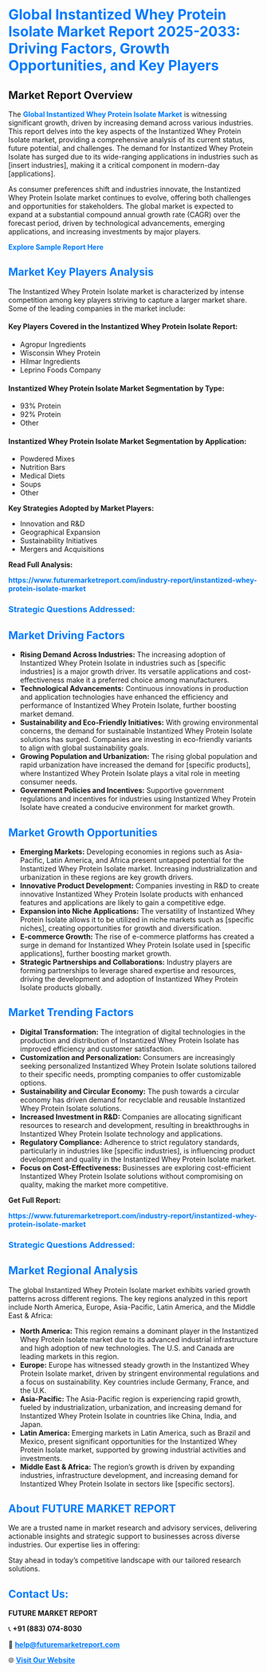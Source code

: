 <h1 style="color: #007BFF;">Global Instantized Whey Protein Isolate Market Report 2025-2033: Driving Factors, Growth Opportunities, and Key Players</h1>

<section id="overview">
<h2>Market Report Overview</h2>
<p>The <a href="https://www.futuremarketreport.com/industry-report/instantized-whey-protein-isolate-market" style="color: #007BFF; text-decoration: none;"><strong>Global Instantized Whey Protein Isolate Market</strong></a> is witnessing significant growth, driven by increasing demand across various industries. This report delves into the key aspects of the Instantized Whey Protein Isolate market, providing a comprehensive analysis of its current status, future potential, and challenges. The demand for Instantized Whey Protein Isolate has surged due to its wide-ranging applications in industries such as [insert industries], making it a critical component in modern-day [applications].</p>
<p>As consumer preferences shift and industries innovate, the Instantized Whey Protein Isolate market continues to evolve, offering both challenges and opportunities for stakeholders. The global market is expected to expand at a substantial compound annual growth rate (CAGR) over the forecast period, driven by technological advancements, emerging applications, and increasing investments by major players.</p>
</section>

<section id="overview">
<p><a href="https://www.futuremarketreport.com/request-sample/reportId=43208" style="color: #007BFF; text-decoration: none;"><strong>Explore Sample Report Here</strong></a></p>
</section>

<section id="key-players">
<h2 style="color: #007BFF;">Market Key Players Analysis</h2>
<p>The Instantized Whey Protein Isolate market is characterized by intense competition among key players striving to capture a larger market share. Some of the leading companies in the market include:</p>
<h4>Key Players Covered in the Instantized Whey Protein Isolate Report:</h4>
<ul><li>Agropur Ingredients</li><li>Wisconsin Whey Protein</li><li>Hilmar Ingredients</li><li>Leprino Foods Company</li></ul>
<h4>Instantized Whey Protein Isolate Market Segmentation by Type:</h4>
<ul><li>93% Protein</li><li>92% Protein</li><li>Other</li></ul>

<h4>Instantized Whey Protein Isolate Market Segmentation by Application:</h4>
<ul><li>Powdered Mixes</li><li>Nutrition Bars</li><li>Medical Diets</li><li>Soups</li><li>Other</li></ul>
<p><strong>Key Strategies Adopted by Market Players:</strong></p>
<ul>
<li>Innovation and R&D</li>
<li>Geographical Expansion</li>
<li>Sustainability Initiatives</li>
<li>Mergers and Acquisitions</li>
</ul>
</section>

<section>
<p><strong>Read Full Analysis: </strong></p><a href="https://www.futuremarketreport.com/industry-report/instantized-whey-protein-isolate-market" style="color: #007BFF; text-decoration: none;"><strong>https://www.futuremarketreport.com/industry-report/instantized-whey-protein-isolate-market</strong></a>
<h3 style="color: #007BFF;">Strategic Questions Addressed:</h3>
</section>

<section id="driving-factors">
<h2 style="color: #007BFF;">Market Driving Factors</h2>
<ul>
<li><strong>Rising Demand Across Industries:</strong> The increasing adoption of Instantized Whey Protein Isolate in industries such as [specific industries] is a major growth driver. Its versatile applications and cost-effectiveness make it a preferred choice among manufacturers.</li>
<li><strong>Technological Advancements:</strong> Continuous innovations in production and application technologies have enhanced the efficiency and performance of Instantized Whey Protein Isolate, further boosting market demand.</li>
<li><strong>Sustainability and Eco-Friendly Initiatives:</strong> With growing environmental concerns, the demand for sustainable Instantized Whey Protein Isolate solutions has surged. Companies are investing in eco-friendly variants to align with global sustainability goals.</li>
<li><strong>Growing Population and Urbanization:</strong> The rising global population and rapid urbanization have increased the demand for [specific products], where Instantized Whey Protein Isolate plays a vital role in meeting consumer needs.</li>
<li><strong>Government Policies and Incentives:</strong> Supportive government regulations and incentives for industries using Instantized Whey Protein Isolate have created a conducive environment for market growth.</li>
</ul>
</section>

<section id="growth-opportunities">
<h2 style="color: #007BFF;">Market Growth Opportunities</h2>
<ul>
<li><strong>Emerging Markets:</strong> Developing economies in regions such as Asia-Pacific, Latin America, and Africa present untapped potential for the Instantized Whey Protein Isolate market. Increasing industrialization and urbanization in these regions are key growth drivers.</li>
<li><strong>Innovative Product Development:</strong> Companies investing in R&D to create innovative Instantized Whey Protein Isolate products with enhanced features and applications are likely to gain a competitive edge.</li>
<li><strong>Expansion into Niche Applications:</strong> The versatility of Instantized Whey Protein Isolate allows it to be utilized in niche markets such as [specific niches], creating opportunities for growth and diversification.</li>
<li><strong>E-commerce Growth:</strong> The rise of e-commerce platforms has created a surge in demand for Instantized Whey Protein Isolate used in [specific applications], further boosting market growth.</li>
<li><strong>Strategic Partnerships and Collaborations:</strong> Industry players are forming partnerships to leverage shared expertise and resources, driving the development and adoption of Instantized Whey Protein Isolate products globally.</li>
</ul>
</section>

<section id="trending-factors">
<h2 style="color: #007BFF;">Market Trending Factors</h2>
<ul>
<li><strong>Digital Transformation:</strong> The integration of digital technologies in the production and distribution of Instantized Whey Protein Isolate has improved efficiency and customer satisfaction.</li>
<li><strong>Customization and Personalization:</strong> Consumers are increasingly seeking personalized Instantized Whey Protein Isolate solutions tailored to their specific needs, prompting companies to offer customizable options.</li>
<li><strong>Sustainability and Circular Economy:</strong> The push towards a circular economy has driven demand for recyclable and reusable Instantized Whey Protein Isolate solutions.</li>
<li><strong>Increased Investment in R&D:</strong> Companies are allocating significant resources to research and development, resulting in breakthroughs in Instantized Whey Protein Isolate technology and applications.</li>
<li><strong>Regulatory Compliance:</strong> Adherence to strict regulatory standards, particularly in industries like [specific industries], is influencing product development and quality in the Instantized Whey Protein Isolate market.</li>
<li><strong>Focus on Cost-Effectiveness:</strong> Businesses are exploring cost-efficient Instantized Whey Protein Isolate solutions without compromising on quality, making the market more competitive.</li>
</ul>
</section>

<section>
<p><strong>Get Full Report: </strong></p><a href="https://www.futuremarketreport.com/industry-report/instantized-whey-protein-isolate-market" style="color: #007BFF; text-decoration: none;"><strong>https://www.futuremarketreport.com/industry-report/instantized-whey-protein-isolate-market</strong></a>
<h3 style="color: #007BFF;">Strategic Questions Addressed:</h3>
</section>


<section id="regional-analysis">
<h2 style="color: #007BFF;">Market Regional Analysis</h2>
<p>The global Instantized Whey Protein Isolate market exhibits varied growth patterns across different regions. The key regions analyzed in this report include North America, Europe, Asia-Pacific, Latin America, and the Middle East & Africa:</p>
<ul>
<li><strong>North America:</strong> This region remains a dominant player in the Instantized Whey Protein Isolate market due to its advanced industrial infrastructure and high adoption of new technologies. The U.S. and Canada are leading markets in this region.</li>
<li><strong>Europe:</strong> Europe has witnessed steady growth in the Instantized Whey Protein Isolate market, driven by stringent environmental regulations and a focus on sustainability. Key countries include Germany, France, and the U.K.</li>
<li><strong>Asia-Pacific:</strong> The Asia-Pacific region is experiencing rapid growth, fueled by industrialization, urbanization, and increasing demand for Instantized Whey Protein Isolate in countries like China, India, and Japan.</li>
<li><strong>Latin America:</strong> Emerging markets in Latin America, such as Brazil and Mexico, present significant opportunities for the Instantized Whey Protein Isolate market, supported by growing industrial activities and investments.</li>
<li><strong>Middle East & Africa:</strong> The region’s growth is driven by expanding industries, infrastructure development, and increasing demand for Instantized Whey Protein Isolate in sectors like [specific sectors].</li>
</ul>
</section>

<footer>
<h2 style="color: #007BFF;">About FUTURE MARKET REPORT</h2>
<p>We are a trusted name in market research and advisory services, delivering actionable insights and strategic support to businesses across diverse industries. Our expertise lies in offering:</p>

<p>Stay ahead in today’s competitive landscape with our tailored research solutions.</p>

<h2 style="color: #007BFF;">Contact Us:</h2>
<p><strong>FUTURE MARKET REPORT</strong></p>
<p>📞 <strong>+91 (883) 074-8030</strong></p>
<p>📧 <strong><a href="mailto:help@futuremarketreport.com" style="color: #007BFF;">help@futuremarketreport.com</a></strong></p>
<p>🌐 <strong><a href="https://www.futuremarketreport.com/" style="color: #007BFF;">Visit Our Website</a></strong></p>
</footer>